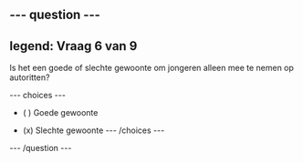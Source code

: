 --- question ---
---
legend: Vraag 6 van 9
---

Is het een goede of slechte gewoonte om jongeren alleen mee te nemen op autoritten?

--- choices ---
- ( ) Goede gewoonte

- (x) Slechte gewoonte --- /choices ---

--- /question ---
